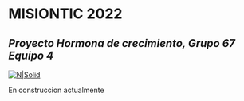 # MISIONTIC 2022
## _Proyecto Hormona de crecimiento, Grupo 67 Equipo 4_

[![N|Solid](http://misiontic2022.gov.co/746/boxes-13434_reprule_twitter_img_default_logo.png)](https://nodesource.com/products/nsolid)


En construccion actualmente
